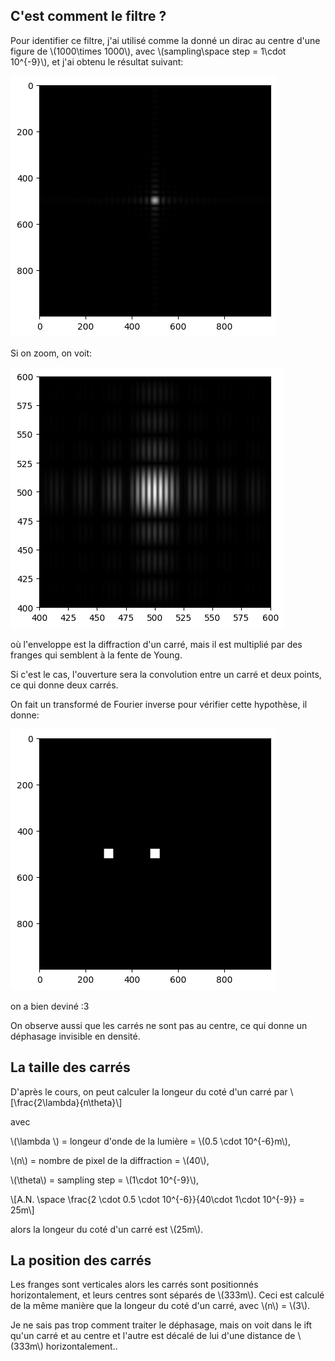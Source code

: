 ## C'est comment le filtre ?
Pour identifier ce filtre, j'ai utilisé comme la donné un dirac au centre d'une figure de \\(1000\times 1000\\), avec \\(sampling\space step = 1\cdot 10^{-9}\\), et j'ai obtenu le résultat suivant:

![](./2d.png)

Si on zoom, on voit:

![](./2d_zoom.png)

où l'enveloppe est la diffraction d'un carré, mais il est multiplié par des franges qui semblent à la fente de Young.

Si c'est le cas, l'ouverture sera la convolution entre un carré et deux points, ce qui donne deux carrés.

On fait un transformé de Fourier inverse pour vérifier cette hypothèse, il donne:

![](./ift.png)

on a bien deviné :3

On observe aussi que les carrés ne sont pas au centre, ce qui donne un déphasage invisible en densité.


## La taille des carrés
D'après le cours, on peut calculer la longeur du coté d'un carré par \\[\frac{2\lambda}{n\theta}\\]

avec 

\\(\lambda \\) = longeur d'onde de la lumière = \\(0.5 \cdot 10^{-6}m\\), 

\\(n\\) = nombre de pixel de la diffraction = \\(40\\),

\\(\theta\\) = sampling step = \\(1\cdot 10^{-9}\\),

\\[A.N. \space \frac{2 \cdot 0.5 \cdot 10^{-6}}{40\cdot 1\cdot 10^{-9}} = 25m\\]

alors la longeur du coté d'un carré est \\(25m\\).

## La position des carrés
Les franges sont verticales alors les carrés sont positionnés horizontalement, et leurs centres sont séparés de \\(333m\\). Ceci est calculé de la même manière que la longeur du coté d'un carré, avec \\(n\\) = \\(3\\).

Je ne sais pas trop comment traiter le déphasage, mais on voit dans le ift qu'un carré et au centre et l'autre est décalé de lui d'une distance de \\(333m\\) horizontalement..



